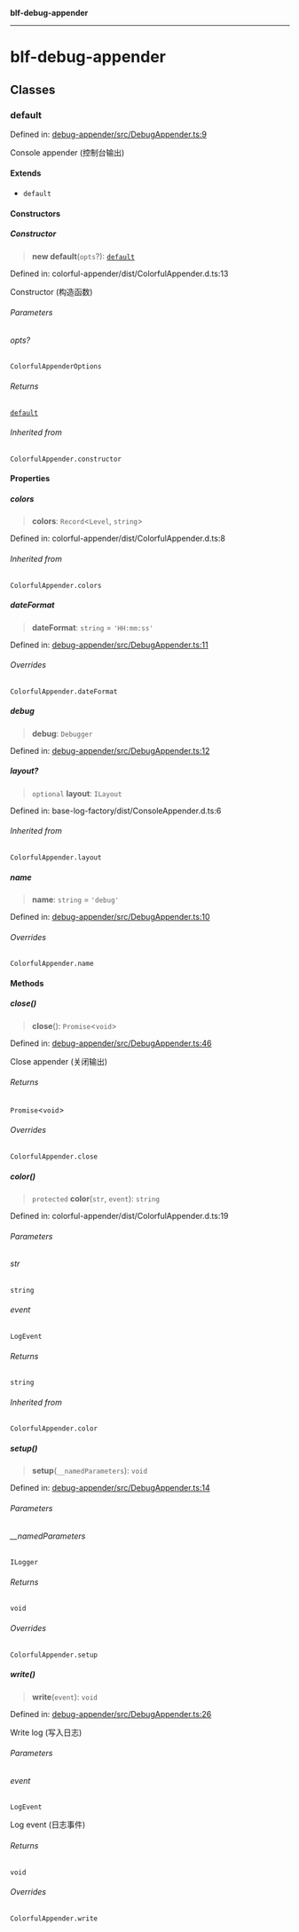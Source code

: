 **blf-debug-appender**

***

# blf-debug-appender

## Classes

### default

Defined in: [debug-appender/src/DebugAppender.ts:9](https://github.com/fengxinming/log-base/blob/c30fa7fc98ee6693b6730b597d133b63d7a6f155/packages/debug-appender/src/DebugAppender.ts#L9)

Console appender (控制台输出)

#### Extends

- `default`

#### Constructors

##### Constructor

> **new default**(`opts`?): [`default`](#default)

Defined in: colorful-appender/dist/ColorfulAppender.d.ts:13

Constructor (构造函数)

###### Parameters

###### opts?

`ColorfulAppenderOptions`

###### Returns

[`default`](#default)

###### Inherited from

`ColorfulAppender.constructor`

#### Properties

##### colors

> **colors**: `Record`\<`Level`, `string`\>

Defined in: colorful-appender/dist/ColorfulAppender.d.ts:8

###### Inherited from

`ColorfulAppender.colors`

##### dateFormat

> **dateFormat**: `string` = `'HH:mm:ss'`

Defined in: [debug-appender/src/DebugAppender.ts:11](https://github.com/fengxinming/log-base/blob/c30fa7fc98ee6693b6730b597d133b63d7a6f155/packages/debug-appender/src/DebugAppender.ts#L11)

###### Overrides

`ColorfulAppender.dateFormat`

##### debug

> **debug**: `Debugger`

Defined in: [debug-appender/src/DebugAppender.ts:12](https://github.com/fengxinming/log-base/blob/c30fa7fc98ee6693b6730b597d133b63d7a6f155/packages/debug-appender/src/DebugAppender.ts#L12)

##### layout?

> `optional` **layout**: `ILayout`

Defined in: base-log-factory/dist/ConsoleAppender.d.ts:6

###### Inherited from

`ColorfulAppender.layout`

##### name

> **name**: `string` = `'debug'`

Defined in: [debug-appender/src/DebugAppender.ts:10](https://github.com/fengxinming/log-base/blob/c30fa7fc98ee6693b6730b597d133b63d7a6f155/packages/debug-appender/src/DebugAppender.ts#L10)

###### Overrides

`ColorfulAppender.name`

#### Methods

##### close()

> **close**(): `Promise`\<`void`\>

Defined in: [debug-appender/src/DebugAppender.ts:46](https://github.com/fengxinming/log-base/blob/c30fa7fc98ee6693b6730b597d133b63d7a6f155/packages/debug-appender/src/DebugAppender.ts#L46)

Close appender (关闭输出)

###### Returns

`Promise`\<`void`\>

###### Overrides

`ColorfulAppender.close`

##### color()

> `protected` **color**(`str`, `event`): `string`

Defined in: colorful-appender/dist/ColorfulAppender.d.ts:19

###### Parameters

###### str

`string`

###### event

`LogEvent`

###### Returns

`string`

###### Inherited from

`ColorfulAppender.color`

##### setup()

> **setup**(`__namedParameters`): `void`

Defined in: [debug-appender/src/DebugAppender.ts:14](https://github.com/fengxinming/log-base/blob/c30fa7fc98ee6693b6730b597d133b63d7a6f155/packages/debug-appender/src/DebugAppender.ts#L14)

###### Parameters

###### \_\_namedParameters

`ILogger`

###### Returns

`void`

###### Overrides

`ColorfulAppender.setup`

##### write()

> **write**(`event`): `void`

Defined in: [debug-appender/src/DebugAppender.ts:26](https://github.com/fengxinming/log-base/blob/c30fa7fc98ee6693b6730b597d133b63d7a6f155/packages/debug-appender/src/DebugAppender.ts#L26)

Write log (写入日志)

###### Parameters

###### event

`LogEvent`

Log event (日志事件)

###### Returns

`void`

###### Overrides

`ColorfulAppender.write`
